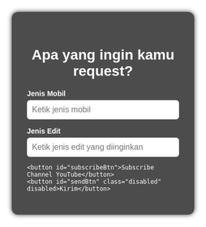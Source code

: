  
<html lang="id">
<head>
  <meta charset="UTF-8" />
  <meta name="viewport" content="width=device-width, initial-scale=1" />
  <title>Request Video Mobil - New Creativity</title>
  <style>
    body, html {
      margin: 0; padding: 0; height: 100%;
      font-family: Arial, sans-serif;
      background: url('https://images.unsplash.com/photo-1503376780353-7e6692767b70?auto=format&fit=crop&w=1350&q=80') no-repeat center center fixed;
      background-size: cover;
      color: white;
      display: flex;
      flex-direction: column;
      justify-content: center;
      align-items: center;
      min-height: 100vh;
    }
    .container {
      background: rgba(0, 0, 0, 0.7);
      padding: 30px;
      border-radius: 12px;
      max-width: 400px;
      width: 90%;
      box-sizing: border-box;
      box-shadow: 0 0 10px rgba(0,0,0,0.8);
    }
    h1 {
      text-align: center;
      margin-bottom: 20px;
      font-weight: 700;
    }
    label {
      display: block;
      margin: 15px 0 5px 0;
      font-weight: 600;
    }
    input[type="text"] {
      width: 100%;
      padding: 10px;
      font-size: 1rem;
      border-radius: 6px;
      border: none;
      box-sizing: border-box;
    }
    button {
      margin-top: 20px;
      padding: 12px;
      width: 100%;
      border: none;
      border-radius: 25px;
      font-weight: 700;
      font-size: 1rem;
      cursor: pointer;
      transition: background-color 0.3s ease;
    }
    button:disabled {
      background-color: #777;
      cursor: not-allowed;
      color: #ccc;
    }
    #subscribeBtn {
      background-color: #cc0000;
      color: white;
    }
    #subscribeBtn:disabled {
      background-color: #555;
    }
    #sendBtn.enabled {
      background-color: #00c853;
      color: white;
    }
    #sendBtn.disabled {
      background-color: #777;
      color: #ccc;
      cursor: not-allowed;
    }
    footer {
      margin-top: 20px;
      font-style: italic;
      text-align: center;
      user-select: none;
    }
  </style>
</head>
<body>

  <div class="container">
    <h1>Apa yang ingin kamu request?</h1>
    <label for="carInput">Jenis Mobil</label>
    <input type="text" id="carInput" placeholder="Ketik jenis mobil" autocomplete="off" />
    <label for="editInput">Jenis Edit</label>
    <input type="text" id="editInput" placeholder="Ketik jenis edit yang diinginkan" autocomplete="off" />

    <button id="subscribeBtn">Subscribe Channel YouTube</button>
    <button id="sendBtn" class="disabled" disabled>Kirim</button>
  </div>

  <footer>by new creativity</footer>

  <script type="text/javascript" src="https://cdn.jsdelivr.net/npm/@emailjs/browser@4/dist/email.min.js"></script>
  <script type="text/javascript">
    (function(){
      emailjs.init({
        publicKey: "Q5lQIJmB1pkdeat79" // Ganti dengan publicKey EmailJS Anda
      });
    })();
  </script>

  <script>
    const carInput = document.getElementById('carInput');
    const editInput = document.getElementById('editInput');
    const subscribeBtn = document.getElementById('subscribeBtn');
    const sendBtn = document.getElementById('sendBtn');

    const ytChannelUrl = "https://www.youtube.com/channel/UCRx9x0B52oPDvgtsGfP2SWA";

    function inputsNotEmpty() {
      return carInput.value.trim() !== '' && editInput.value.trim() !== '';
    }

    sendBtn.disabled = true;
    sendBtn.classList.add('disabled');

    subscribeBtn.addEventListener('click', () => {
      window.open(ytChannelUrl, '_blank');
      subscribeBtn.disabled = true;
      subscribeBtn.textContent = 'Subscribed!';
      subscribeBtn.style.backgroundColor = '#4caf50';

      if (inputsNotEmpty()) {
        sendBtn.disabled = false;
        sendBtn.classList.remove('disabled');
        sendBtn.classList.add('enabled');
      }
    });

    carInput.addEventListener('input', () => {
      if (subscribeBtn.disabled && inputsNotEmpty()) {
        sendBtn.disabled = false;
        sendBtn.classList.remove('disabled');
        sendBtn.classList.add('enabled');
      } else {
        sendBtn.disabled = true;
        sendBtn.classList.remove('enabled');
        sendBtn.classList.add('disabled');
      }
    });

    editInput.addEventListener('input', () => {
      if (subscribeBtn.disabled && inputsNotEmpty()) {
        sendBtn.disabled = false;
        sendBtn.classList.remove('disabled');
        sendBtn.classList.add('enabled');
      } else {
        sendBtn.disabled = true;
        sendBtn.classList.remove('enabled');
        sendBtn.classList.add('disabled');
      }
    });

    sendBtn.addEventListener('click', () => {
      if (!inputsNotEmpty()) {
        alert("Mohon isi semua kolom terlebih dahulu.");
        return;
      }
      sendBtn.disabled = true;
      sendBtn.textContent = "Mengirim...";

      emailjs.send('newanda', 'template_request', {
        car: carInput.value.trim(),
        edit: editInput.value.trim()
      })
      .then(() => {
        alert("Request Anda berhasil dikirim. Terima kasih sudah subscribe dan mengirim request!");
        carInput.value = '';
        editInput.value = '';
        sendBtn.textContent = "Kirim";
        sendBtn.disabled = true;
        sendBtn.classList.remove('enabled');
        sendBtn.classList.add('disabled');
        subscribeBtn.disabled = false;
        subscribeBtn.textContent = "Subscribe Channel YouTube";
        subscribeBtn.style.backgroundColor = "#cc0000";
      }, (error) => {
        alert("Gagal mengirim: " + JSON.stringify(error));
        sendBtn.textContent = "Kirim";
        sendBtn.disabled = false;
      });
    });
  </script>

</body>
</html>
